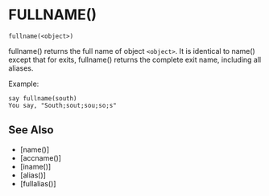 # FULLNAME()
`fullname(<object>)`

  fullname() returns the full name of object `<object>`. It is identical to name() except that for exits, fullname() returns the complete exit name, including all aliases.

  Example:
```
say fullname(south)
You say, "South;sout;sou;so;s"
```


## See Also
- [name()]
- [accname()]
- [iname()]
- [alias()]
- [fullalias()]

